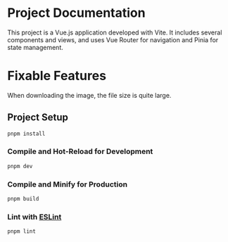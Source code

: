 # Project Documentation

This project is a Vue.js application developed with Vite. It includes several components and views, and uses Vue Router for navigation and Pinia for state management. 

# Fixable Features

When downloading the image, the file size is quite large.

## Project Setup

```sh
pnpm install
```

### Compile and Hot-Reload for Development

```sh
pnpm dev
```

### Compile and Minify for Production

```sh
pnpm build
```

### Lint with [ESLint](https://eslint.org/)

```sh
pnpm lint
```
